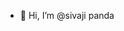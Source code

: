 - 👋 Hi, I’m @sivaji panda


<!---
sivajipsb/sivajipsb is a ✨ special ✨ repository because its `README.md` (this file) appears on your GitHub profile.
You can click the Preview link to take a look at your changes.
--->

